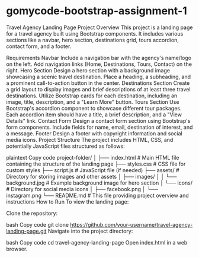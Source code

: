 # gomycode-bootstrap-assignment-1
 Travel Agency Landing Page
Project Overview
This project is a landing page for a travel agency built using Bootstrap components. It includes various sections like a navbar, hero section, destinations grid, tours accordion, contact form, and a footer.

Requirements
Navbar
Include a navigation bar with the agency's name/logo on the left.
Add navigation links (Home, Destinations, Tours, Contact) on the right.
Hero Section
Design a hero section with a background image showcasing a scenic travel destination.
Place a heading, a subheading, and a prominent call-to-action button in the center.
Destinations Section
Create a grid layout to display images and brief descriptions of at least three travel destinations.
Utilize Bootstrap cards for each destination, including an image, title, description, and a "Learn More" button.
Tours Section
Use Bootstrap's accordion component to showcase different tour packages.
Each accordion item should have a title, a brief description, and a "View Details" link.
Contact Form
Design a contact form section using Bootstrap's form components.
Include fields for name, email, destination of interest, and a message.
Footer
Design a footer with copyright information and social media icons.
Project Structure
The project includes HTML, CSS, and potentially JavaScript files structured as follows:

plaintext
Copy code
project-folder/
│
├── index.html           # Main HTML file containing the structure of the landing page
├── styles.css           # CSS file for custom styles
├── script.js            # JavaScript file (if needed)
├── assets/              # Directory for storing images and other assets
│   ├── images/
│   │   └── background.jpg    # Example background image for hero section
│   └── icons/           # Directory for social media icons
│       ├── facebook.png
│       └── instagram.png
└── README.md            # This file providing project overview and instructions
How to Run
To view the landing page:

Clone the repository:

bash
Copy code
git clone https://github.com/your-username/travel-agency-landing-page.git
Navigate into the project directory:

bash
Copy code
cd travel-agency-landing-page
Open index.html in a web browser.

